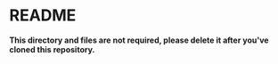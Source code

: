 # README

**This directory and files are not required, please delete it after you've cloned this repository.**
